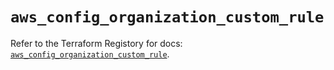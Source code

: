 # `aws_config_organization_custom_rule`

Refer to the Terraform Registory for docs: [`aws_config_organization_custom_rule`](https://registry.terraform.io/providers/hashicorp/aws/5.8.0/docs/resources/config_organization_custom_rule).
